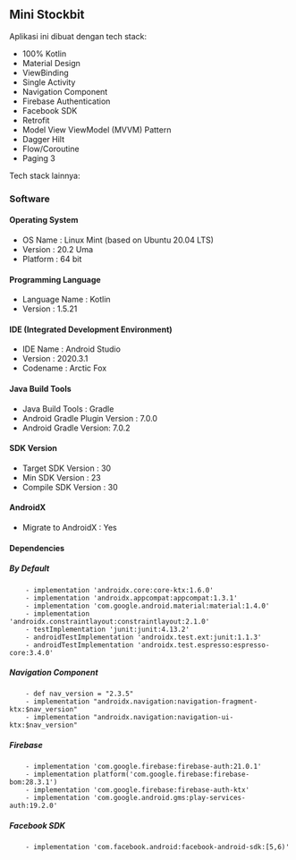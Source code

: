 ## Mini Stockbit
Aplikasi ini dibuat dengan tech stack:
- 100% Kotlin
- Material Design
- ViewBinding
- Single Activity
- Navigation Component
- Firebase Authentication
- Facebook SDK
- Retrofit
- Model View ViewModel (MVVM) Pattern
- Dagger Hilt
- Flow/Coroutine
- Paging 3

Tech stack lainnya:
### Software
#### Operating System
- OS Name : Linux Mint (based on Ubuntu 20.04 LTS)
- Version : 20.2 Uma
- Platform : 64 bit

#### Programming Language
- Language Name : Kotlin
- Version : 1.5.21

#### IDE (Integrated Development Environment)
- IDE Name : Android Studio
- Version : 2020.3.1
- Codename : Arctic Fox

#### Java Build Tools
- Java Build Tools : Gradle
- Android Gradle Plugin Version : 7.0.0
- Android Gradle Version: 7.0.2

#### SDK Version
- Target SDK Version : 30
- Min SDK Version : 23
- Compile SDK Version : 30

#### AndroidX
- Migrate to AndroidX : Yes

#### Dependencies
##### By Default
        - implementation 'androidx.core:core-ktx:1.6.0'
        - implementation 'androidx.appcompat:appcompat:1.3.1'
        - implementation 'com.google.android.material:material:1.4.0'
        - implementation 'androidx.constraintlayout:constraintlayout:2.1.0'
        - testImplementation 'junit:junit:4.13.2'
        - androidTestImplementation 'androidx.test.ext:junit:1.1.3'
        - androidTestImplementation 'androidx.test.espresso:espresso-core:3.4.0'

##### Navigation Component
        - def nav_version = "2.3.5"
        - implementation "androidx.navigation:navigation-fragment-ktx:$nav_version"
        - implementation "androidx.navigation:navigation-ui-ktx:$nav_version"

##### Firebase
        - implementation 'com.google.firebase:firebase-auth:21.0.1'
        - implementation platform('com.google.firebase:firebase-bom:28.3.1')
        - implementation 'com.google.firebase:firebase-auth-ktx'
        - implementation 'com.google.android.gms:play-services-auth:19.2.0'

##### Facebook SDK
        - implementation 'com.facebook.android:facebook-android-sdk:[5,6)'